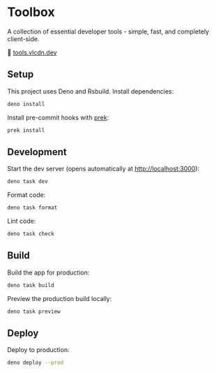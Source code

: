 # Toolbox

A collection of essential developer tools - simple, fast, and completely client-side.

🔗 [tools.vlcdn.dev](https://tools.vlcdn.dev)

## Setup

This project uses Deno and Rsbuild. Install dependencies:

```bash
deno install
```

Install pre-commit hooks with [prek](https://github.com/j178/prek):

```bash
prek install
```

## Development

Start the dev server (opens automatically at [http://localhost:3000](http://localhost:3000)):

```bash
deno task dev
```

Format code:

```bash
deno task format
```

Lint code:

```bash
deno task check
```

## Build

Build the app for production:

```bash
deno task build
```

Preview the production build locally:

```bash
deno task preview
```

## Deploy

Deploy to production:

```bash
deno deploy --prod
```
